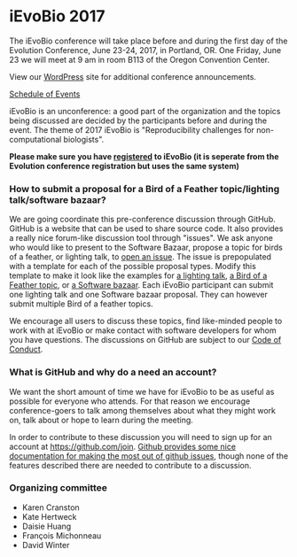 # iEvoBio 2017

The iEvoBio conference will take place before and during the first day
of the Evolution Conference, June 23-24, 2017, in Portland, OR. 
One Friday, June 23 we will meet at 9 am in room B113 of the 
Oregon Convention Center.

View our [WordPress](https://ievobio.wordpress.com) site for additional conference announcements.

[Schedule of Events](https://github.com/2017-iEvoBio/organization/blob/master/schedule.md)

iEvoBio is an unconference: a good part of the organization and the
topics being discussed are decided by the participants before and
during the event. The theme of 2017 iEvoBio is "Reproducibility
challenges for non-computational biologists".

**Please make sure you have [registered](http://www.evolutionmeetings.org/registration.html) to iEvoBio (it is seperate from the Evolution conference registration but uses the same system)**

### How to submit a proposal for a Bird of a Feather topic/lighting talk/software bazaar?

We are going coordinate this pre-conference discussion through GitHub. GitHub is
a website that can be used to share source code. It also provides a really nice
forum-like discussion tool through "issues". We ask anyone who would like to
present to the Software Bazaar, propose a topic for birds of a feather, or
lighting talk,
to [open an issue](https://github.com/2017-iEvoBio/organization/issues/new). The issue is prepopulated with a template for each of the possible proposal types. Modify this template to make it look like the examples for [a lighting talk](https://github.com/2017-iEvoBio/organization/issues/7), [a Bird of a Feather topic](https://github.com/2017-iEvoBio/organization/issues/6), or [a Software bazaar](https://github.com/2017-iEvoBio/organization/issues/5). Each iEvoBio participant can submit one lighting talk and one Software bazaar proposal. They can however submit multiple Bird of a feather topics.

We encourage all users to discuss these topics, find like-minded people to work
with at iEvoBio or make contact with software developers for whom you have
questions. The discussions on GitHub are subject to our [Code of Conduct](https://github.com/2017-iEvoBio/organization/blob/master/CoC.md).


### What is GitHub and why do a need an account?

We want the short amount of time we have for iEvoBio to be as useful as possible
for everyone who attends. For that reason we encourage conference-goers to
talk among themselves about what they might work on, talk about or hope to learn
during the meeting.

In order to contribute to these discussion you will need to sign up for an
account at https://github.com/join. [Github provides some nice documentation for
making the most out of github issues](https://guides.github.com/features/mastering-markdown/),
though none of the features described there are needed to contribute to a
discussion.

### Organizing committee

* Karen Cranston
* Kate Hertweck
* Daisie Huang
* François Michonneau
* David Winter
